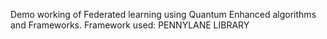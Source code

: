 Demo working of Federated learning using Quantum Enhanced algorithms and Frameworks.
Framework used: PENNYLANE LIBRARY
